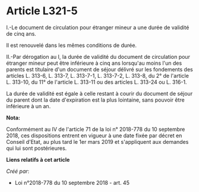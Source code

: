 # Article L321-5

I.-Le document de circulation pour étranger mineur a une durée de validité de cinq ans.

Il est renouvelé dans les mêmes conditions de durée.

II.-Par dérogation au I, la durée de validité du document de circulation pour étranger mineur peut être inférieure à cinq ans
lorsqu'au moins l'un des parents est titulaire d'un document de séjour délivré sur les fondements des articles L. 313-6, L.
313-7, L. 313-7-1, L. 313-7-2, L. 313-8, du 2° de l'article L. 313-10, du 11° de l'article L. 313-11 ou des articles L.
313-24 ou L. 316-1.

La durée de validité est égale à celle restant à courir du document de séjour du parent dont la date d'expiration est la plus
lointaine, sans pouvoir être inférieure à un an.

**Nota:**

Conformément au IV de l'article 71 de la loi n° 2018-778 du 10 septembre 2018, ces dispositions entrent en vigueur à une date
fixée par décret en Conseil d'Etat, au plus tard le 1er mars 2019 et s'appliquent aux demandes qui lui sont postérieures.

**Liens relatifs à cet article**

_Créé par_:

  - Loi n°2018-778 du 10 septembre 2018 - art. 45
